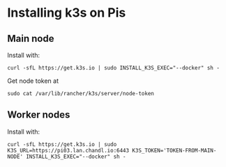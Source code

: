 # Installing k3s on Pis 


## Main node 

Install with: 

```
curl -sfL https://get.k3s.io | sudo INSTALL_K3S_EXEC="--docker" sh -
```

Get node token at
```
sudo cat /var/lib/rancher/k3s/server/node-token
```

## Worker nodes

Install with:
```
curl -sfL https://get.k3s.io | sudo K3S_URL=https://pi03.lan.chandl.io:6443 K3S_TOKEN='TOKEN-FROM-MAIN-NODE' INSTALL_K3S_EXEC="--docker" sh -
```